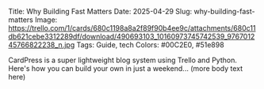 Title: Why Building Fast Matters
Date: 2025-04-29
Slug: why-building-fast-matters
Image: https://trello.com/1/cards/680c1198a8a2f89f90b4ee9c/attachments/680c11db621cebe3312289df/download/490693103_10160973745742539_976701245766822238_n.jpg
Tags: Guide, tech
Colors: #00C2E0, #51e898

CardPress is a super lightweight blog system using Trello and Python.
Here's how you can build your own in just a weekend...
(more body text here)